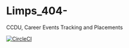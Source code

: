 # Limps_404-
CCDU, Career Events Tracking and Placements

[![CircleCI](https://circleci.com/gh/circleci/Limps_404-.svg?style=svg)](https://circleci.com/gh/circleci/Limps_404-)
